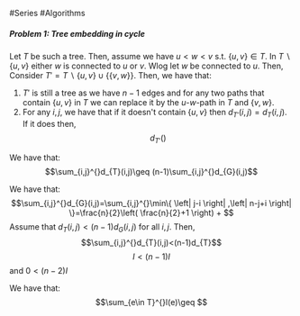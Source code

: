 #Series #Algorithms 

##### Problem 1: Tree embedding in cycle

Let $T$ be such a tree. Then, assume we have $u<w<v$ s.t. $\{ u,v \}\in T$. In $T \backslash\{ u,v \}$ either $w$ is connected to $u$ or $v$. Wlog let $w$ be connected to $u$. Then, 
Consider $T'=T \backslash \{ u,v \}\cup \{\{ v,w \}\}$. Then, we have that:
1. $T'$ is still a tree as we have $n-1$ edges and for any two paths that contain $\{ u,v \}$ in $T$ we can replace it by the $u$-$w$-path in $T$ and $\{ v,w \}$. 
2. For any $i,j$, we have that if it doesn't contain $\{ u,v \}$ then $d_{T'}(i,j)=d_{T}(i,j)$. If it does then, $$d_{T'}()$$


We have that: $$\sum_{i,j}^{}d_{T}(i,j)\geq (n-1)\sum_{i,j}^{}d_{G}(i,j)$$

We have that: $$\sum_{i,j}^{}d_{G}(i,j)=\sum_{i,j}^{}\min\{ \left| j-i \right| ,\left| n-j+i \right|  \}=\frac{n}{2}\left( \frac{n}{2}+1 \right) + $$
Assume that $d_{T}(i,j)<(n-1)d_{G}(i,j)$ for all $i,j$. Then, $$\sum_{i,j}^{}d_{T}(i,j)<(n-1)d_{T}$$$$I<(n-1)I$$and $0<(n-2)I$

We have that: $$\sum_{e\in T}^{}l(e)\geq $$
